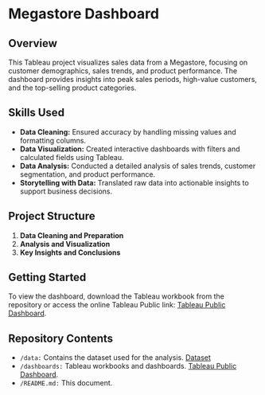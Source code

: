 # **Megastore Dashboard**

## **Overview**
This Tableau project visualizes sales data from a Megastore, focusing on customer demographics, sales trends, and product performance. The dashboard provides insights into peak sales periods, high-value customers, and the top-selling product categories.

## **Skills Used**
- **Data Cleaning:** Ensured accuracy by handling missing values and formatting columns.
- **Data Visualization:** Created interactive dashboards with filters and calculated fields using Tableau.
- **Data Analysis:** Conducted a detailed analysis of sales trends, customer segmentation, and product performance.
- **Storytelling with Data:** Translated raw data into actionable insights to support business decisions.

## **Project Structure**
1. **Data Cleaning and Preparation**
2. **Analysis and Visualization**
3. **Key Insights and Conclusions**

## **Getting Started**
To view the dashboard, download the Tableau workbook from the repository or access the online Tableau Public link: [Tableau Public Dashboard](https://public.tableau.com/app/profile/jillian.ireland/viz/MegastoreSalesDashboard/ProductDetails#1).

## **Repository Contents**
- `/data:` Contains the dataset used for the analysis. [Dataset]()
- `/dashboards:` Tableau workbooks and dashboards. [Tableau Public Dashboard](https://public.tableau.com/app/profile/jillian.ireland/viz/MegastoreSalesDashboard/ProductDetails#1).
- `/README.md:` This document.
